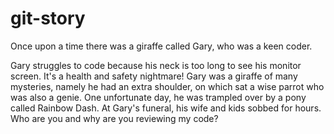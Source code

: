 # git-story
Once upon a time there was a giraffe called Gary, who was a keen coder.

Gary struggles to code because his neck is too long to see his monitor screen. It's a health and safety nightmare!
Gary was a giraffe of many mysteries, namely he had an extra shoulder, on which sat a wise parrot who was also a genie.
One unfortunate day, he was trampled over by a pony called Rainbow Dash.
At Gary's funeral, his wife and kids sobbed for hours.
Who are you and why are you reviewing my code?

